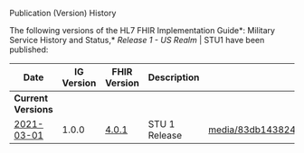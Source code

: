 Publication (Version) History

The following versions of the HL7 FHIR Implementation Guide*: Military Service
History and Status,*  *Release 1 - US Realm* \| STU1 have been published:

| **Date**                                                                    | **IG Version** | **FHIR Version**                | **Description** | **Links**                                                                                |
|-----------------------------------------------------------------------------|----------------|---------------------------------|-----------------|------------------------------------------------------------------------------------------|
| **Current Versions**                                                        |                |                                 |                 |                                                                                          |
| [2021-03-01](http://build.fhir.org/ig/HL7/fhir-military-service/index.html) | 1.0.0          | [4.0.1](http://hl7.org/fhir/R4) | STU 1 Release   | [media/83db143824ee25b6866f5619ebffc522.png](media/83db143824ee25b6866f5619ebffc522.png) |
